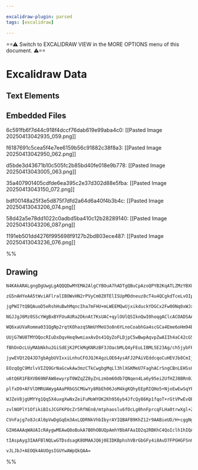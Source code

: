 ```yaml
---

excalidraw-plugin: parsed
tags: [excalidraw]

---
```

==⚠  Switch to EXCALIDRAW VIEW in the MORE OPTIONS menu of this document. ⚠==


# Excalidraw Data

## Text Elements
## Embedded Files
6c591fb6f7d44c918f4dccf76dab619e99aba4c0: [[Pasted Image 20250413042935_059.png]]

f6187691c5cea5f4e7ee6159b56c91882c38f8a3: [[Pasted Image 20250413042950_062.png]]

d5bde3d43671b10c505fc2b85bd40fe018e9b778: [[Pasted Image 20250413043005_063.png]]

35a407901405cdfde6ea395c2e37d302d88e5fba: [[Pasted Image 20250413043150_072.png]]

bdf00148a25f3e5d875f7dfd2a64d6a40f4b3b4c: [[Pasted Image 20250413043206_074.png]]

58d42a5e78dd1022c0adbd5ba410c12b28289140: [[Pasted Image 20250413043206_087.png]]

1191eb501dd4276f995698f9127b2bd803ece487: [[Pasted Image 20250413043236_076.png]]

%%
## Drawing
```compressed-json
N4KAkARALgngDgUwgLgAQQQDwMYEMA2AlgCYBOuA7hADTgQBuCpAzoQPYB2KqATLZMzYBXUtiRoIACyhQ4zZAHoFAc0JRJQgEYA6bGwC2CgF7N6hbEcK4OCtptbErHALRY8RMpWdx8Q1TdIEfARcZgRmBShcZQUebQBGAGZtAAYaOiCEfQQOKGZuAG1wMFAwMogSbggAGQA2ADEAYWYAWSgAOQB5KABJFpSAcVxJbGJlAFYYdLLIWEQqwn1opH5y

zG5nAHYeAA5tWviAFlralIBOWvHN2rPVyCm0Z0TElISUpMOdneuz8cT4u4QCgkdTceLvOIpcbjM48cHjHi1f6bQGSBCEZTSbh/FKA6zKYLcXHFARQUhsADWCEabHwbFIVTJ1mYcFwgVy03Kmlw2ApynJQg4xBpdIZEiZHBZbJyUE5kAAZoR8PgAMqwQkSQQeOUQZhkykIADqIMk3D4JN1+qpapgGvQWsqgIFmI44XyaABFrYrOwageqHBxJmEH5w

jgPWI7tQBQAuoD5eRshHuBwhMqncIha7mFHU+mLWEEMQwUjxikduckYDGCx2Fw0ONq0xWJx2pwxGDxvEdrDaojDoDCMwACKZKBF7jyghhQGaTPEACiwWyuSjscBQjgxFw4+LHs240OmyPx54KShgKIHApKbT+EvbF5E7QU/wM4LUSgQijEEQQsIHDKDqirBMmEi1NgMLxPKmi1PKmzEIchzYGc3byocxDYNg8G1NusHxGcCBnGcuDcshaSAsw7ji

NGJJgJ6Mz0SScYWgBxBYFUuAURa2DknAt7KsUAC+qylOUlQSIknQwI0hoqgAClcACOADSAASbAAIqGgAakYABCygtAA+jqcw0RUSzKCsFrrGg/yvNciSbGczynCkPDjDsiSAv6TyJGcCRITcOzHF8PA8AegLAsQoJoLU1zaIcqFIkkLxwlFFpohiWINjwhzaF5kUeVchznqheKAXaQblHq5JUiK9KMuQkqsuysqzjyfICkKjViugEpSu1wFKqq6o

WQ6xaUVaRomma031QgNp2rqtKOhazqSNmUYMeU3o8n6YLnoCoabhGa4scGCa4Eme6oHm94bfO20CY9waFndOwwhFsI8LcFo1i29aoGcNWQIDdZthwHZoJsHlnC5CI7IOI5js+qCvu+wZzoKi7LjKF0bluO7o/EB5HiehxnheFpXjeaAPQ+T53ZjCDTTu35VH+jiASNoF3RA8oHN8NzxJBYi4OM6EIJsCAIAcMKaOMEGoeF2CJDs8o7LgiQ6lRBA0

UUjG7WU8TMYOQocRIuDxDqvHeq9wmiaxAvDs41QyZoFLDjpC5wBwpAqvpZwAIIh4aC42cG5kLFZUdrEd8TxNo3w7J5VMRWnNPBn5iRwtoPAa+CZ4BVC1zRXNHrdo2WXopispoBTlUEjRYOWotfXNcybUyjq3K8qdvW0k14otUNvfxqNy0TWtU0fotxqxaaaDmu9M3T1Uk06ptL0eoC+2+rAR1t6d4aRoUl3lNdt2vRmuO7/dd6UXLd3xJFSRnqFN

fBhDnDcLUyMAbNkhu2GiSdEjK2PCkMqKNRzBF3JOacbMLQ4yFEuLIBML5E23Ag/ch5jybFPOeb+5Q6a31po+KkLMkHsy/D+bmAEgKT35lUYg4xNDsUSIhRICV4iaHBJBKE8psA8E0F9DhZV5QIHeDsIimhCE7D1tRQodETZMRmJfSAbErboFwDwO2fFHZlBEsUMSWiBbyXqFACk/sABS6JjJNH0O0VCABNGA9A4AAFUzLwAsosZYOo7K8ELuMbQC

jywEVQt2Q4JD7gbAgbUVIxxiLnhuCFOJQJK4gzLOE64ysAFJ2PAiVEddcqoCuHEVJb8CmIj+LUZu1UFoGk7qPbu0oOSdQHj1YUw9+rQDHj3TpFoQJjVtDPbUzSqSLzirwKZS1xqb1ntvYQLo3Rgn3j6Q6HpjoWlPudLBIzEwIDAo/fMwYekP0ZgWF+ZpkonE2GnE2DBgF/w9N8JstZWygLBC8S4HlEhIVgWjahb5kHY3nOglceRDnBk3Dg0m5MCF

EOzqQgC9MzlvVIZQ9GrNaGcwkAw3mzCTkCwgbgMqLl3hlXGKMeU7FaghACrSngCBnLEHSsQL4CApbciUQbFRxs7jqLKJoioltgkQB1gYh2DM7xO1MS7KoQhHyNEWLY0ghpmD4E2IadoPgABaQhnDYFtoCGOEgAnWSCRsbYyd4heRcoQryRcGkWn9PlV4zlIp/URC8HhmSYqzPAckKEHkKyg3LDCActccoN1QCcV48NdhnC/vEU4KILT4iafPFpfS

u6tQ6R1FBXVB69NFAW8ewyrpT0WZqZZ8yZnLzmbm60db7QNqen4La6y95ei2UfHZJ8BRn0Jkcm6pLyEXOer2zFz90Z9nOJ5TY/xPlAzNEcNdIDoZgI8qE2oZVAHBiHHAhAuCMY0JQZC/Gq5YXlHhSTV+SLKbU0yWQuV5zsXM0QWC/F9Ccg8yYSMpUk6JAcPlOeI42tPLykSDyrlB54LEHpTwXAB7iC1ApSkdCmhEiaGQvyu0RsZhqLNhoi27FJUU

plfxD9+AFVlDMRUAWygAAaPRbGSCMGwYy8RbEh06JoM4kgKQhyEEpRIQHo5+NjoEwEwSqYFS+ikDW3xdiIl8maLs4Sjh/GhCkG4ecY3BiDc27yyQApnGOC8e5SFV7lGyvXf+zkC5lV2EuiKCVM3Bmza3eZrSBqDKLX3UtPSAsDPacNZhYyVpb0bdk+zpJFob3rZMrtaycwbP7QdQdAZdnBn2efNA65x03zo3fLMs7rnvVuR6LsnwkSxP+j/V5wMH

WJZeV8jgUMYYg1Qq5X4uxgXwNxZeiFuMoWYOK2Kh956yb4JfcQy86Kp1fqoT+rGtVPwEvQESqTV8QOnIgF5RCqHxgyx2MQYgxceDYBSLgYgHD2EUoEW/TQ6mexHG4u9ZRxXVHCrI6KijOipXjBo0YsAJjGNKskl4ig1QQ4pCgCpEOKpWP6QXFAQ0mwehGCUtgdovj5iWrjjaj0uwknpugWGghFxNMrx4YVVNlxoRXBeF9I95RTNgkecnQumwCKHD

zvlNOPlY1OfikiBIsJCGFKPOcZr5RfNEn8/mtphaoslu6fOcLg0hnFprcqFLHa0trwXgl+ZxvVqm/KDvWdzyD7bLy8OsMBzpvxmOac6rtuZ2ZfKzc9GacdheZ+lut5qAIHPN/t1n5HoDjk3DW3E9IKNvgq5NejBt73cWlm4ihbhCqZLdpit/3wY6TfpfGNrbHN/3/mJcBlhEgk6oQQErd4V2qbXHlMRZWqbu9v02O9jhFY4NiE+JsQjht/uqPNqx

CVnFajg7o8JcAl0pVwDgGqEm3AxLQDRNkVhbIbyrAYIQBAFB9KhZ12r9AABieUD/H+cggNgEQ7Uejjn0GqDuN+IC3/iAgAAQAc/q/qQO/p/pftrrjLrkFpruUKAeAVkPULWuMksjbi/m/jKB/lkN/gaE2vNMUBgWAVgZ/rgW2qgalutPAZgbkNgfoAAEqrI9p+4Bgn4IEkFZCdADr+iBhsE0G9Cf71CcBQD1A3RKg8F8HEG0GCHCEqiEBGA0RniS

GIH6AAAqWAUAIcRAygwMEAwQ8oBukA7B0hOBUQpAmhYBbAFAaID2q2RBKhC4QoIclh1hIQAsbI5IVAyhHB+gzhnhqhMmEgPSz+VE5IyorG3A3kycB6FwoMBwMuXwJ+oRtI+AriYIqayQLkFwZ4SIBmZUxmkA3GBgO+AMBAQgrcCQwe3kmwDGRh/BdBjB98s6EAwRJ+/IJAchChdh7RxAaoCAtGFSbRpAJALQbA7EjhpEwQoKm2IYwx5aI8qATG+k

tIAspAyg3IAAFBlNQLwGTDsdsagK8OMAAJQ6j0EIDKBphshVBrGbGFy4i8AvD7FPGHGFSnG1H2EyhkEIBcFQB1i5hPyEHXwIDnGWzDG8xoBMY5CTHoxkjlGAjYBEADFwlp6QAcATrcAon7xCBQBXg0QokfF2AABWCA2AeQKo6JcAox4x6JmgUxqeJ+PIfxjAqhbAtIJR0mxO9omQZJdYds34UABgARXJ3ukA5e62lev6RyBgKoPJfx4eeKtMoQmh

vJLJbJ+AEOQk4AUOgsIGUYwAWpQkQAA=
```
%%